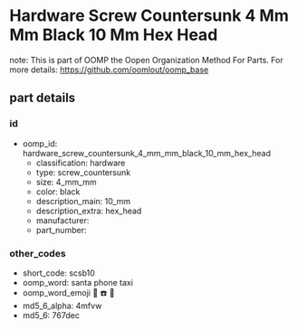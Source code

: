 # Hardware Screw Countersunk 4 Mm Mm Black 10 Mm Hex Head  

note: This is part of OOMP the Oopen Organization Method For Parts. For more details: https://github.com/oomlout/oomp_base

##  part details





### id
* oomp_id: hardware_screw_countersunk_4_mm_mm_black_10_mm_hex_head
  * classification: hardware
  * type: screw_countersunk
  * size: 4_mm_mm
  * color: black
  * description_main: 10_mm
  * description_extra: hex_head
  * manufacturer: 
  * part_number: 

### other_codes
* short_code: scsb10
* oomp_word: santa phone taxi
* oomp_word_emoji :santa: :phone: :taxi:
* md5_6_alpha: 4mfvw
* md5_6: 767dec